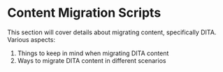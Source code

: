 Content Migration Scripts
========

This section will cover details about migrating content, specifically DITA. Various aspects:
1. Things to keep in mind when migrating DITA content
2. Ways to migrate DITA content in different scenarios